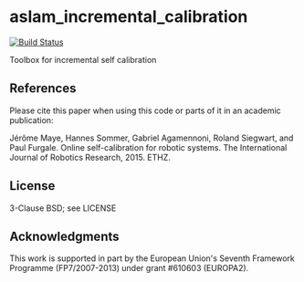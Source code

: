 aslam_incremental_calibration
=============================

[![Build Status](http://129.132.38.183:8080/buildStatus/icon?job=aslam_incremental_calibration)](http://129.132.38.183:8080/job/aslam_incremental_calibration/)

Toolbox for incremental self calibration

## References
Please cite this paper when using this code or parts of it in an academic publication:

Jérôme Maye, Hannes Sommer, Gabriel Agamennoni, Roland Siegwart, and Paul Furgale. Online self-calibration for robotic systems. The International Journal of Robotics Research, 2015. ETHZ.

## License
3-Clause BSD; see LICENSE

## Acknowledgments
This work is supported in part by the European Union's Seventh Framework Programme (FP7/2007-2013) under grant #610603 (EUROPA2).

